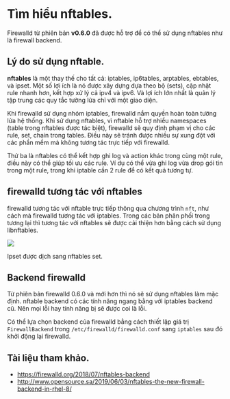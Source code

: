 # Tìm hiểu nftables.




Firewalld từ phiên bản **v0.6.0** đã được hỗ trợ để có thể sử dụng nftables như là firewall backend.

## Lý do sử dụng nftable.

**nftables** là một thay thế cho tất cả: iptables, ip6tables, arptables, ebtables, và ipset. Một số lợi ích là nó được xây dựng dựa theo bộ (sets), cập nhật rule nhanh hơn, kết hợp xử lý cả ipv4 và ipv6. Và lợi ích lớn nhất là quản lý tập trung các quy tắc tường lửa chỉ với một giao diện.

Khi firewalld sử dụng nhóm iptables, firewalld nắm quyền hoàn toàn tường lửa hệ thống. Khi sử dụng nftables, vì nftable hỗ trợ nhiều namespaces (table trong nftables được tác biệt), firewalld sẽ quy định phạm vị cho các rule, set, chain trong tables. Điều này sẽ tránh được nhiều sự xung đột với các phần mềm mà không tương tác trực tiếp với firewalld.

Thứ ba là nftables có thể kết hợp ghi log và action khác trong cùng một rule, điều này có thể giúp tối ưu các rule. Ví dụ có thể vừa ghi log vừa drop gói tin trong một rule, trong khi iptable cần 2 rule để có kết quả tương tự. 

## firewalld tương tác với nftables
firewalld tương tác với nftable trực tiếp thông qua chương trình `nft`, như cách mà firewalld tương tác với iptables. Trong các bản phân phối trong tương lại thì tương tác với nftables sẽ được cải thiện hơn bằng cách sử dụng libnftables.

![](https://i.imgur.com/EeiG9u0.png)

Ipset được dịch sang nftables set.

## Backend firewalld 
Từ phiên bản firewalld 0.6.0 và mới hơn thì nó sẽ sử dụng nftables làm mặc định. nftable backend có các tính năng ngang bằng với iptables backend cũ. Nên mọi lỗi hay tính năng bị sẽ được coi là lỗi.

Có thể lựa chọn backend của firewalld bằng cách thiết lập giá trị `FirewallBackend` trong `/etc/firewalld/firewalld.conf` sang `iptables` sau đó khởi động lại firewalld.




## Tài liệu tham khảo.

- https://firewalld.org/2018/07/nftables-backend
- http://www.opensource.sa/2019/06/03/nftables-the-new-firewall-backend-in-rhel-8/